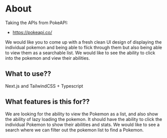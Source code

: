 # About

Taking the APIs from PokeAPI:
- https://pokeapi.co/

We would like you to come up with a fresh clean UI design of displaying the
individual pokemon and being able to flick through them but also being able to view
them as a searchable list. We would like to see the ability to click into the pokemon
and view their abilities.

## What to use??
Next.js and TailwindCSS + Typescript

## What features is this for??
We are looking for the ability to view the Pokemon as a list, and also show the ability
of lazy loading the pokemon. It should have the ability to click the individual
Pokemon to show their abilities and stats. We would like to see a search where we
can filter out the pokemon list to find a Pokemon.

